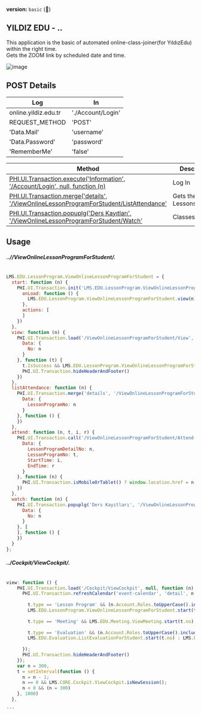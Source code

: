**version:** `basic` (🎉)

## YILDIZ EDU - ..

This application is the basic of automated online-class-joiner(for YıldızEdu) within the right time. <br>
Gets the ZOOM link by scheduled date and time. 

![image](https://user-images.githubusercontent.com/84146574/146395856-01576f52-da40-4979-801d-d230c2f4f217.png)

## POST Details

| Log | In |
| - | - |
| online.yildiz.edu.tr | './Account/Login' |
| REQUEST_METHOD | 'POST' |
| 'Data.Mail' | 'username' |
| 'Data.Password' | 'password' |
| 'RememberMe' | 'false' |

| Method | Description |
--------- | -------- |
[PHI.UI.Transaction.execute('Information', '/Account/Login', null, function (n)](https://online.yildiz.edu.tr/Account/Login) | Log In
[PHI.UI.Transaction.merge('details', '/ViewOnlineLessonProgramForStudent/ListAttendance'](https://online.yildiz.edu.tr/ViewOnlineLessonProgramForStudent/ListAttendance) | Gets the List Of Lessons/Classes
[PHI.UI.Transaction.popuplg('Ders Kayıtları', '/ViewOnlineLessonProgramForStudent/Watch'](https://online.yildiz.edu.tr/ViewOnlineLessonProgramForStudent/Watch) | Classes Records 


## Usage

##### ..//ViewOnlineLessonProgramForStudent/.
```js

LMS.EDU.LessonProgram.ViewOnlineLessonProgramForStudent = {
  start: function (n) {
    PHI.UI.Transaction.init('LMS.EDU.LessonProgram.ViewOnlineLessonProgramForStudent', {
      onLoad: function () {
        LMS.EDU.LessonProgram.ViewOnlineLessonProgramForStudent.view(n)
      },
      actions: [
      ]
    })
  },
  view: function (n) {
    PHI.UI.Transaction.load('/ViewOnlineLessonProgramForStudent/View', {
      Data: {
        No: n
      }
    }, function (t) {
      t.IsSuccess && LMS.EDU.LessonProgram.ViewOnlineLessonProgramForStudent.listAttendance(n);
      PHI.UI.Transaction.hideHeaderAndFooter()
    })
  },
  listAttendance: function (n) {
    PHI.UI.Transaction.merge('details', '/ViewOnlineLessonProgramForStudent/ListAttendance', {
      Data: {
        LessonProgramNo: n
      }
    }, function () {
    })
  },
  attend: function (n, t, i, r) {
    PHI.UI.Transaction.call('/ViewOnlineLessonProgramForStudent/Attend', {
      Data: {
        LessonProgramDetailNo: n,
        LessonProgramNo: t,
        StartTime: i,
        EndTime: r
      }
    }, function (n) {
      PHI.UI.Transaction.isMobileOrTablet() ? window.location.href = n.ScriptBag.RoomTypeId.toUpperCase() == '99A01A60-23B6-491E-902D-739388551E0D' ? n.ScriptBag.StudentJoinUrl + '?session=' + n.ScriptBag.Cookie : n.ScriptBag.StudentJoinUrl : n.ScriptBag.RoomTypeId.toUpperCase() == '99A01A60-23B6-491E-902D-739388551E0D' ? window.open(n.ScriptBag.StudentJoinUrl + '?session=' + n.ScriptBag.Cookie, 'Breeze', 'toolbar=no,menubar=no,width=800,height=600,resizable=yes') : window.open(n.ScriptBag.StudentJoinUrl)
    })
  },
  watch: function (n) {
    PHI.UI.Transaction.popuplg('Ders Kayıtları', '/ViewOnlineLessonProgramForStudent/Watch', {
      Data: {
        No: n
      }
    }, [
    ], function () {
    })
  }
};
```

##### ../Cockpit/ViewCockpit/.

```js

view: function () {
    PHI.UI.Transaction.load('/Cockpit/ViewCockpit', null, function (n) {
      PHI.UI.Transaction.refreshCalendar('event-calendar', 'detail', n.ScriptBag.Events, function (t) {
      
        t.type == 'Lesson Program' && (n.Account.Roles.toUpperCase().includes('4F17F639-335A-4CDF-9DB5-09B67C72D8B6') ?
        LMS.EDU.LessonProgram.ViewOnlineLessonProgramForStudent.start(t.no) : LMS.EDU.LessonProgram.ViewOnlineLessonProgramForInstructor.start(t.no));
        
        t.type == 'Meeting' && LMS.EDU.Meeting.ViewMeeting.start(t.no);
        
        t.type == 'Evaluation' && (n.Account.Roles.toUpperCase().includes('4F17F639-335A-4CDF-9DB5-09B67C72D8B6') ?
        LMS.EDU.Evaluation.ListEvaluationForStudent.start(t.no) : LMS.EDU.Evaluation.ListEvaluation.start(t.no))
        
      });
      PHI.UI.Transaction.hideHeaderAndFooter()
    });
    var n = 300,
    t = setInterval(function () {
      n = n - 1;
      n == 0 && LMS.CORE.Cockpit.ViewCockpit.isNewSession();
      n < 0 && (n = 300)
    }, 1000)
  },

´´´
